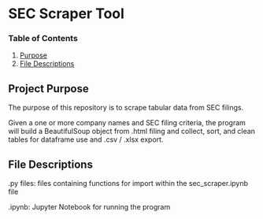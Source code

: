 # SEC Scraper Tool

### Table of Contents

1. [Purpose](#motivation)
2. [File Descriptions](#files)

## Project Purpose<a name="motivation"></a>

The purpose of this repository is to scrape tabular data from SEC filings.

Given a one or more company names and SEC filing criteria, the program will build a BeautifulSoup object from .html filing and collect, sort, and clean tables for dataframe use and .csv / .xlsx export.


## File Descriptions <a name="files"></a>

.py files: files containing functions for import within the sec_scraper.ipynb file

.ipynb: Jupyter Notebook for running the program

